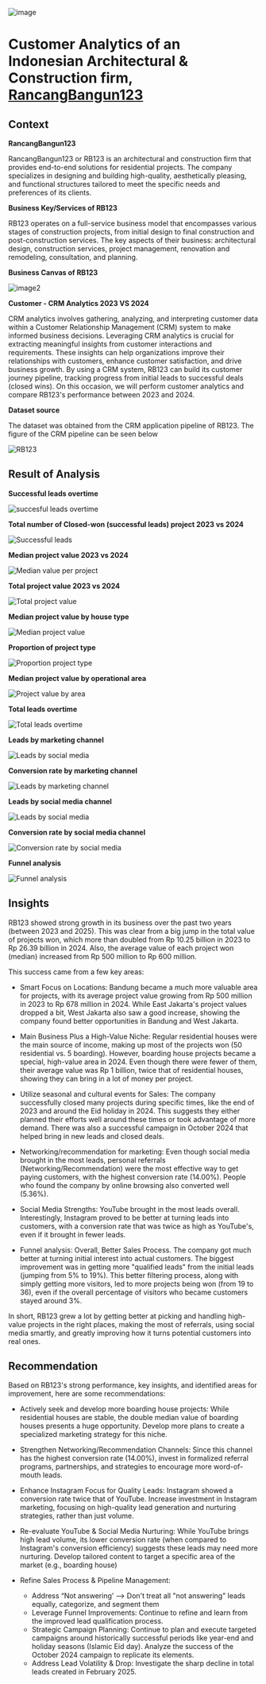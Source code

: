 

![image](https://github.com/harishmuh/CRM-CustomerAnalytics_RancangBangun123/blob/main/rancangbangun123_porto.PNG?raw=true)

# **Customer Analytics of an Indonesian Architectural & Construction firm, [RancangBangun123](https://rancangbangun123.com/)**

## **Context**

**RancangBangun123**

RancangBangun123 or RB123 is an architectural and construction firm that provides end-to-end solutions for residential projects. The company specializes in designing and building high-quality, aesthetically pleasing, and functional structures tailored to meet the specific needs and preferences of its clients.

**Business Key/Services of RB123**

RB123 operates on a full-service business model that encompasses various stages of construction projects, from initial design to final construction and post-construction services. The key aspects of their business: architectural design, construction services, project management, renovation and remodeling, consultation, and planning.

**Business Canvas of RB123**

![image2](https://github.com/user-attachments/assets/0f4949a6-a82b-423e-a851-65f52c272b6b)


**Customer - CRM Analytics 2023 VS 2024**

CRM analytics involves gathering, analyzing, and interpreting customer data within a Customer Relationship Management (CRM) system to make informed business decisions. Leveraging CRM analytics is crucial for extracting meaningful insights from customer interactions and requirements. These insights can help organizations improve their relationships with customers, enhance customer satisfaction, and drive business growth. By using a CRM system, RB123 can build its customer journey pipeline, tracking progress from initial leads to successful deals (closed wins). On this occasion, we will perform customer analytics and compare RB123's performance between 2023 and 2024. 

**Dataset source**

The dataset was obtained from the CRM application pipeline of RB123. The figure of the CRM pipeline can be seen below

![RB123](https://github.com/harishmuh/CRM-CustomerAnalytics_RancangBangun123/blob/main/pipeline_29.05.25.PNG?raw=true)

## **Result of Analysis**

**Successful leads overtime**

![succesful leads overtime](https://github.com/harishmuh/RancangBangun123_2023-VS-2024/blob/main/images/successful%20lead%20overtime.PNG?raw=true)

**Total number of Closed-won (successful leads) project 2023 vs 2024**

![Successful leads](https://github.com/harishmuh/RancangBangun123_2023-VS-2024/blob/main/images/successful%20lead%202023%20vs%202024.PNG?raw=true)

**Median project value 2023 vs 2024**

![Median value per project](https://github.com/harishmuh/RancangBangun123_2023-VS-2024/blob/main/images/median%20project%20value%202023%20vs%202024.PNG?raw=true)

**Total project value 2023 vs 2024**

![Total project value](https://github.com/harishmuh/RancangBangun123_2023-VS-2024/blob/main/images/Total%20project%20value%202023%20vs%202024.PNG?raw=true)

**Median project value by house type**

![Median project value](https://github.com/harishmuh/RancangBangun123_2023-VS-2024/blob/main/images/median%20project%20value%20by%20house%20type.PNG?raw=true)

**Proportion of project type**

![Proportion project type](https://github.com/harishmuh/RancangBangun123_2023-VS-2024/blob/main/images/proportion%20of%20house%20type.PNG?raw=true)

**Median project value by operational area**

![Project value by area](https://github.com/harishmuh/RancangBangun123_2023-VS-2024/blob/main/images/median%20project%20value%20by%20operational%20area.PNG?raw=true)

**Total leads overtime**

![Total leads overtime](https://github.com/harishmuh/RancangBangun123_2023-VS-2024/blob/main/images/total%20leads%20overtime.PNG?raw=true)

**Leads by marketing channel**

![Leads by social media](https://github.com/harishmuh/RancangBangun123_2023-VS-2024/blob/main/images/Leads%20by%20marketing%20channel.PNG?raw=true)

**Conversion rate by marketing channel**

![Leads by marketing channel](https://github.com/harishmuh/RancangBangun123_2023-VS-2024/blob/main/images/conversion%20rate%20by%20marketing%20channel.PNG?raw=true)


**Leads by social media channel**

![Leads by social media](https://github.com/harishmuh/RancangBangun123_2023-VS-2024/blob/main/images/Leads%20by%20social%20media%202023%20vs%202024.PNG?raw=true)


**Conversion rate by social media channel**

![Conversion rate by social media](https://github.com/harishmuh/RancangBangun123_2023-VS-2024/blob/main/images/Conversion%20rate%20by%20social%20media.PNG?raw=true)

**Funnel analysis**

![Funnel analysis](https://github.com/harishmuh/RancangBangun123_2023-VS-2024/blob/main/images/funnel%20analysis.PNG?raw=true)

## **Insights**

RB123 showed strong growth in its business over the past two years (between 2023 and 2025). This was clear from a big jump in the total value of projects won, which more than doubled from Rp 10.25 billion in 2023 to Rp 26.39 billion in 2024. Also, the average value of each project won (median) increased from Rp 500 million to Rp 600 million.

This success came from a few key areas:

* Smart Focus on Locations: Bandung became a much more valuable area for projects, with its average project value growing from Rp 500 million in 2023 to Rp 678 million in 2024. While East Jakarta's project values dropped a bit, West Jakarta also saw a good increase, showing the company found better opportunities in Bandung and West Jakarta.

* Main Business Plus a High-Value Niche: Regular residential houses were the main source of income, making up most of the projects won (50 residential vs. 5 boarding). However, boarding house projects became a special, high-value area in 2024. Even though there were fewer of them, their average value was Rp 1 billion, twice that of residential houses, showing they can bring in a lot of money per project.

* Utilize seasonal and cultural events for Sales: The company successfully closed many projects during specific times, like the end of 2023 and around the Eid holiday in 2024. This suggests they either planned their efforts well around these times or took advantage of more demand. There was also a successful campaign in October 2024 that helped bring in new leads and closed deals.

* Networking/recommendation for marketing: Even though social media brought in the most leads, personal referrals (Networking/Recommendation) were the most effective way to get paying customers, with the highest conversion rate (14.00%). People who found the company by online browsing also converted well (5.36%).
  
* Social Media Strengths: YouTube brought in the most leads overall. Interestingly, Instagram proved to be better at turning leads into customers, with a conversion rate that was twice as high as YouTube's, even if it brought in fewer leads.

* Funnel analysis: Overall, Better Sales Process. The company got much better at turning initial interest into actual customers. The biggest improvement was in getting more "qualified leads" from the initial leads (jumping from 5% to 19%). This better filtering process, along with simply getting more visitors, led to more projects being won (from 19 to 36), even if the overall percentage of visitors who became customers stayed around 3%.

In short, RB123 grew a lot by getting better at picking and handling high-value projects in the right places, making the most of referrals, using social media smartly, and greatly improving how it turns potential customers into real ones.

## **Recommendation**

Based on RB123's strong performance, key insights, and identified areas for improvement, here are some recommendations:

* Actively seek and develop more boarding house projects: While residential houses are stable, the double median value of boarding houses presents a huge opportunity. Develop more plans to create a specialized marketing strategy for this niche. 

* Strengthen Networking/Recommendation Channels: Since this channel has the highest conversion rate (14.00%), invest in formalized referral programs, partnerships, and strategies to encourage more word-of-mouth leads.

* Enhance Instagram Focus for Quality Leads: Instagram showed a conversion rate twice that of YouTube. Increase investment in Instagram marketing, focusing on high-quality lead generation and nurturing strategies, rather than just volume.

* Re-evaluate YouTube & Social Media Nurturing: While YouTube brings high lead volume, its lower conversion rate (when compared to Instagram's conversion efficiency) suggests these leads may need more nurturing. Develop tailored content to target a specific area of the market (e.g., boarding house)

* Refine Sales Process & Pipeline Management:
  * Address “Not answering’ ⟶ Don't treat all "not answering" leads equally, categorize, and segment them
  * Leverage Funnel Improvements: Continue to refine and learn from the improved lead qualification process. 
  * Strategic Campaign Planning: Continue to plan and execute targeted campaigns around historically successful periods like year-end and holiday seasons (Islamic Eid day). Analyze the success of the October 2024 campaign to replicate its elements.
  * Address Lead Volatility & Drop: Investigate the sharp decline in total leads created in February 2025.


